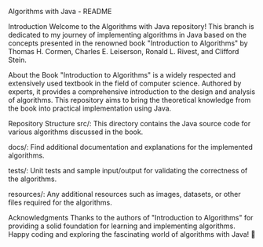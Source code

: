 Algorithms with Java - README

Introduction
Welcome to the Algorithms with Java repository! This branch is dedicated to my journey of implementing algorithms in Java based on the concepts presented in the renowned book "Introduction to Algorithms" by Thomas H. Cormen, Charles E. Leiserson, Ronald L. Rivest, and Clifford Stein.

About the Book
"Introduction to Algorithms" is a widely respected and extensively used textbook in the field of computer science. Authored by experts, it provides a comprehensive introduction to the design and analysis of algorithms. This repository aims to bring the theoretical knowledge from the book into practical implementation using Java.

Repository Structure
src/: This directory contains the Java source code for various algorithms discussed in the book.

docs/: Find additional documentation and explanations for the implemented algorithms.

tests/: Unit tests and sample input/output for validating the correctness of the algorithms.

resources/: Any additional resources such as images, datasets, or other files required for the algorithms.

Acknowledgments
Thanks to the authors of "Introduction to Algorithms" for providing a solid foundation for learning and implementing algorithms.
Happy coding and exploring the fascinating world of algorithms with Java! 🚀
